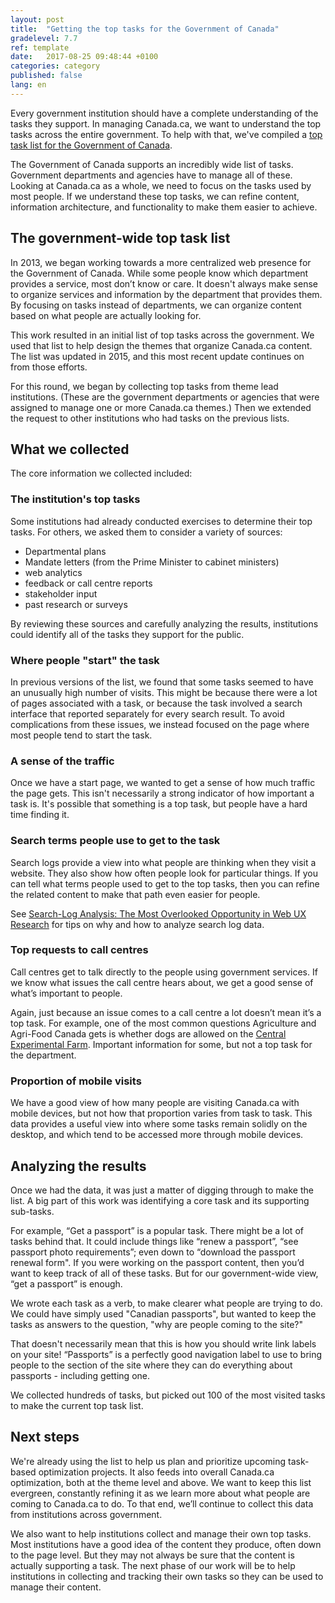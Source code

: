 ```yaml
---
layout: post
title:  "Getting the top tasks for the Government of Canada"
gradelevel: 7.7
ref: template
date:   2017-08-25 09:48:44 +0100
categories: category
published: false
lang: en
---
```

 
Every government institution should have a complete understanding of the tasks they support. In managing Canada.ca, we want to understand the top tasks across the entire government. To help with that, we've compiled a [top task list for the Government of Canada](). 

The Government of Canada supports an incredibly wide list of tasks. Government departments and agencies have to manage all of these. Looking at Canada.ca as a whole, we need to focus on the tasks used by most people. If we understand these top tasks, we can refine content, information architecture, and functionality to make them easier to achieve. 
 
## The government-wide top task list
 
In 2013, we began working towards a more centralized web presence for the Government of Canada. While some people know which department provides a service, most don’t know or care. It doesn't always make sense to organize services and information by the department that provides them. By focusing on tasks instead of departments, we can organize content based on what people are actually looking for. 

This work resulted in an initial list of top tasks across the government. We used that list to help design the themes that organize Canada.ca content. The list was updated in 2015, and this most recent update continues on from those efforts. 
 
For this round, we began by collecting top tasks from theme lead institutions. (These are the government departments or agencies that were assigned to manage one or more Canada.ca themes.) Then we extended the request to other institutions who had tasks on the previous lists. 
 
## What we collected

The core information we collected included:

### The institution's top tasks
 
Some institutions had already conducted exercises to determine their top tasks. For others, we asked them to consider a variety of sources:

* Departmental plans
* Mandate letters (from the Prime Minister to cabinet ministers)
* web analytics
* feedback or call centre reports
* stakeholder input
* past research or surveys

By reviewing these sources and carefully analyzing the results, institutions could identify all of the tasks they support for the public. 
 
### Where people "start" the task
 
In previous versions of the list, we found that some tasks seemed to have an unusually high number of visits. This might be because there were a lot of pages associated with a task, or because the task involved a search interface that reported separately for every search result. To avoid complications from these issues, we instead focused on the page where most people tend to start the task. 

### A sense of the traffic
 
Once we have a start page, we wanted to get a sense of how much traffic the page gets. This isn't necessarily a strong indicator of how important a task is. It's possible that something is a top task, but people have a hard time finding it. 

### Search terms people use to get to the task
 
Search logs provide a view into what people are thinking when they visit a website. They also show how often people look for particular things. If you can tell what terms people used to get to the top tasks, then you can refine the related content to make that path even easier for people. 

See [Search-Log Analysis: The Most Overlooked Opportunity in Web UX Research](https://www.nngroup.com/articles/search-log-analysis/) for tips on why and how to analyze search log data.

### Top requests to call centres

Call centres get to talk directly to the people using government services. If we know what issues the call centre hears about, we get a good sense of what’s important to people.  

Again, just because an issue comes to a call centre a lot doesn’t mean it’s a top task. For example, one of the most common questions Agriculture and Agri-Food Canada gets is whether dogs are allowed on the [Central Experimental Farm](http://www.agr.gc.ca/eng/about-us/offices-and-locations/central-experimental-farm/?id=1170701489551). Important information for some, but not a top task for the department. 
 
### Proportion of mobile visits
 
We have a good view of how many people are visiting Canada.ca with mobile devices, but not how that proportion varies from task to task. This data provides a useful view into where some tasks remain solidly on the desktop, and which tend to be accessed more through mobile devices.

## Analyzing the results
 
Once we had the data, it was just a matter of digging through to make the list. A big part of this work was identifying a core task and its supporting sub-tasks. 

For example, “Get a passport” is a popular task. There might be a lot of tasks behind that. It  could include things like “renew a passport”, “see passport photo requirements”; even down to “download the passport renewal form". If you were working on the passport content, then you’d want to keep track of all of these tasks. But for our government-wide view, “get a passport” is enough. 
 
We wrote each task as a verb, to make clearer what people are trying to do. We could have simply used "Canadian passports", but wanted to keep the tasks as answers to the question, "why are people coming to the site?"
 
That doesn't necessarily mean that this is how you should write link labels on your site! “Passports” is a perfectly good navigation label to use to bring people to the section of the site where they can do everything about passports - including getting one. 

We collected hundreds of tasks, but picked out 100 of the most visited tasks to make the current top task list. 
 
## Next steps
 
We're already using the list to help us plan and prioritize upcoming task-based optimization projects. It also feeds into overall Canada.ca optimization, both at the theme level and above. We want to keep this list evergreen, constantly refining it as we learn more about what people are coming to Canada.ca to do. To that end, we’ll continue to collect this data from institutions across government. 
 
We also want to help institutions collect and manage their own top tasks. Most institutions have a good idea of the content they produce, often down to the page level. But they may not always be sure that the content is actually supporting a task. The next phase of our work will be to help institutions in collecting and tracking their own tasks so they can be used to manage their content. 


